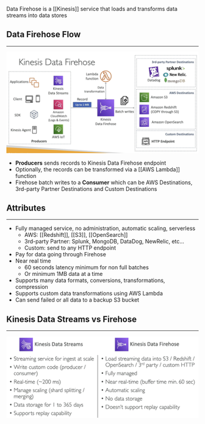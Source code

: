 Data Firehose is a [[Kinesis]] service that loads and transforms data streams into data stores

## Data Firehose Flow
---
![kineses_data_firehose_flow.png](./Images/kineses_data_firehose_flow.png)

- __Producers__ sends records to Kinesis Data Firehose endpoint
- Optionally, the records can be transformed via a [[AWS Lambda]] function
- Firehose batch writes to a __Consumer__ which can be AWS Destinations, 3rd-party Partner Destinations and Custom Destinations

## Attributes
---
- Fully managed service, no administration, automatic scaling, serverless
	- AWS: [[Redshift]], [[S3]], [[OpenSearch]]
	- 3rd-party Partner: Splunk, MongoDB, DataDog, NewRelic, etc...
	- Custom: send to any HTTP endpoint
- Pay for data going through Firehose
- Near real time
	- 60 seconds latency minimum for non full batches
	- Or minimum 1MB data at a time
- Supports many data formats, conversions, transformations, compression
- Supports custom data transformations using AWS Lambda
- Can send failed or all data to a backup S3 bucket

## Kinesis Data Streams vs  Firehose
---
![data_streams_vs_firehose.png](./Images/data_streams_vs_firehose.png)